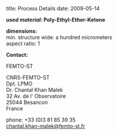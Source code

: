 title: Process Details
date: 2009-05-14  

__*used material:* Poly-Ethyl-Ether-Ketone__
	
__dimensions:__  
min. structure wide:	a hundred micrometers  
aspect ratio:	1
<!--break-->
__Contact:__

FEMTO-ST

CNRS-FEMTO-ST  
Dpt. LPMO  
Dr. Chantal Khan Malek  
32 Av. de l' Observatoire  
25044 Besancon  
France  

phone: +33 (0)3 81 85 39 35  
chantal.khan-malek@femto-st.fr